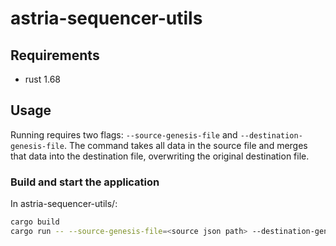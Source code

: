 # astria-sequencer-utils

## Requirements

- rust 1.68

## Usage

Running requires two flags: `--source-genesis-file` and `--destination-genesis-file`.
The command takes all data in the source file and merges that data into the destination file, overwriting the original destination file.

### Build and start the application

In astria-sequencer-utils/:
```sh
cargo build
cargo run -- --source-genesis-file=<source json path> --destination-genesis-file=<destination json path>
```
